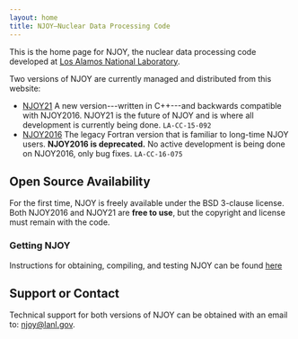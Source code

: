 ```yaml
---
layout: home
title: NJOY—Nuclear Data Processing Code
---
```


This is the home page for NJOY, the nuclear data processing code developed at [Los Alamos National Laboratory](http://www.lanl.gov).

Two versions of NJOY are currently managed and distributed from this website:

 - [NJOY21](https://njoy.github.io/NJOY21) A new version---written in C++---and backwards compatible with NJOY2016. NJOY21 is the future of NJOY and is where all development is currently being done.
   `LA-CC-15-092`
 - [NJOY2016](https://njoy.github.io/NJOY2016) The legacy Fortran version that is familiar to long-time NJOY users. **NJOY2016 is deprecated.** No active development is being done on NJOY2016, only bug fixes.
   `LA-CC-16-075`

## Open Source Availability
For the first time, NJOY is freely available under the BSD 3-clause license. Both NJOY2016 and NJOY21 are **free to use**, but the copyright and license must remain with the code.

### Getting NJOY
Instructions for obtaining, compiling, and testing NJOY can be found [here](https://docs.njoy.io/install.html)

## Support or Contact
Technical support for both versions of NJOY can be obtained with an email to: [njoy@lanl.gov](mailto:njoy@lanl.gov).
